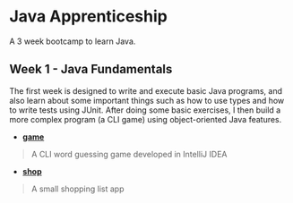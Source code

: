 # Java Apprenticeship
A 3 week bootcamp to learn Java.

## Week 1 - Java Fundamentals
The first week is designed to write and execute basic Java programs, and also learn about some important things such as how to use types and how to write tests using JUnit.
After doing some basic exercises, I then build a more complex program (a CLI game) using object-oriented Java features.

* [**game**](https://github.com/naomischlosser/java-apprenticeship/tree/main/week1/game)<br>
> A CLI word guessing game developed in IntelliJ IDEA<br>

* [**shop**](https://github.com/naomischlosser/java-apprenticeship/tree/main/week1/shop)<br>
> A small shopping list app<br>
